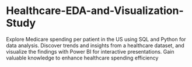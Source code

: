 # Healthcare-EDA-and-Visualization-Study
Explore Medicare spending per patient in the US using SQL and Python for data analysis. Discover trends and insights from a healthcare dataset, and visualize the findings with Power BI for interactive presentations. Gain valuable knowledge to enhance healthcare spending efficiency

